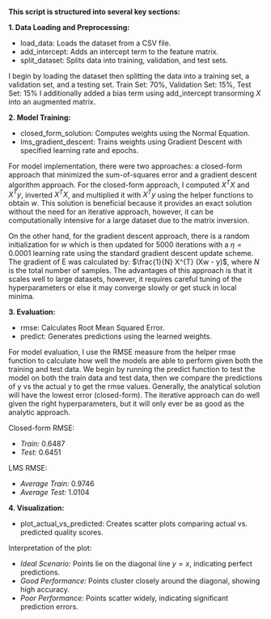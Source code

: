 **This script is structured into several key sections:**

**1. Data Loading and Preprocessing:**

- load_data: Loads the dataset from a CSV file.
- add_intercept: Adds an intercept term to the feature matrix.
- split_dataset: Splits data into training, validation, and test sets.

I begin by loading the dataset then splitting the data into a training set, a validation set, and a testing set. Train Set: 70%, Validation Set: 15%, Test Set: 15%
I additionally added a bias term using add_intercept transorming $X$ into an augmented matrix.

**2. Model Training:**

- closed_form_solution: Computes weights using the Normal Equation.
- lms_gradient_descent: Trains weights using Gradient Descent with specified learning rate and epochs.

For model implementation, there were two approaches: a closed-form approach that minimized the sum-of-squares error and a gradient descent algorithm approach.
For the closed-form approach, I computed $X^{T} X$ and $X^{T} y$, inverted $X^{T} X$, and multiplied it with $X^{T} y$ using the helper functions to obtain $w$.
This solution is beneficial because it provides an exact solution without the need for an iterative approach, however, it can be computationally intensive for a
large dataset due to the matrix inversion. 

On the other hand, for the gradient descent approach, there is a random initialization for $w$ which is then updated
for $5000$ iterations with a $\eta = 0.0001$ learning rate using the standard gradient descent update scheme. The gradient of E was calculated by: $\frac{1}{N} X^{T} (Xw - y)$,
where $N$ is the total number of samples. The advantages of this approach is that it scales well to large datasets, however, it requires careful tuning of the hyperparameters
or else it may converge slowly or get stuck in local minima.

**3. Evaluation:**

- rmse: Calculates Root Mean Squared Error.
- predict: Generates predictions using the learned weights.

For model evaluation, I use the RMSE measure from the helper rmse function to calculate how well the models are able to perform given both the training and test data.
We begin by running the predict function to test the model on both the train data and test data, then we compare the predictions of y vs the actual y to get the rmse values.
Generally, the analytical solution will have the lowest error (closed-form). The iterative approach can do well given the right hyperparameters, but it will only ever be as good
as the analytic approach.

Closed-form RMSE:
- *Train:* 0.6487
- *Test:* 0.6451

LMS RMSE:
- *Average Train:* 0.9746
- *Average Test:* 1.0104
  
**4. Visualization:**

- plot_actual_vs_predicted: Creates scatter plots comparing actual vs. predicted quality scores.

Interpretation of the plot:

- *Ideal Scenario:* Points lie on the diagonal line $y = x$, indicating perfect predictions.
- *Good Performance:* Points cluster closely around the diagonal, showing high accuracy.
- *Poor Performance:* Points scatter widely, indicating significant prediction errors.
